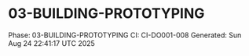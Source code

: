 # 03-BUILDING-PROTOTYPING
Phase: 03-BUILDING-PROTOTYPING
CI: CI-DO001-008
Generated: Sun Aug 24 22:41:17 UTC 2025
